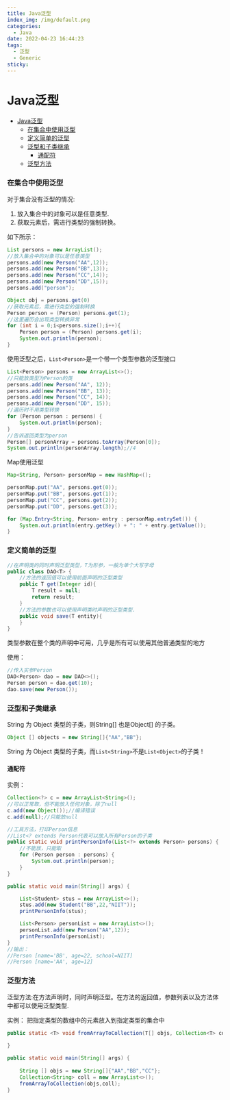 ```yaml
---
title: Java泛型
index_img: /img/default.png
categories: 
  - Java
date: 2022-04-23 16:44:23
tags: 
  - 泛型
  - Generic
sticky: 
---
```


# Java泛型

- [Java泛型](#java泛型)
    - [在集合中使用泛型](#在集合中使用泛型)
    - [定义简单的泛型](#定义简单的泛型)
    - [泛型和子类继承](#泛型和子类继承)
      - [通配符](#通配符)
    - [泛型方法](#泛型方法)

### 在集合中使用泛型

对于集合没有泛型的情况:

1. 放入集合中的对象可以是任意类型.
2. 获取元素后，需进行类型的强制转换。  

如下所示：
```java
List persons = new ArrayList();
//放入集合中的对象可以是任意类型
persons.add(new Person("AA",12));
persons.add(new Person("BB",13));
persons.add(new Person("CC",14));
persons.add(new Person("DD",15));
persons.add("person");

Object obj = persons.get(0)
//获取元素后，需进行类型的强制转换
Person person = (Person) persons.get(1);
//这里遍历会出现类型转换异常
for (int i = 0;i<persons.size();i++){
    Person person = (Person) persons.get(i);
    System.out.println(person);
}
```
使用泛型之后，`List<Person>`是一个带一个类型参数的泛型接口
```java
List<Person> persons = new ArrayList<>();
//只能放类型为Person的类
persons.add(new Person("AA", 12));
persons.add(new Person("BB", 13));
persons.add(new Person("CC", 14));
persons.add(new Person("DD", 15));
//遍历时不用类型转换
for (Person person : persons) {
    System.out.println(person);
}
//告诉返回类型为person
Person[] personArray = persons.toArray(Person[0]);
System.out.println(personArray.length);//4
```
Map使用泛型
```java
Map<String, Person> personMap = new HashMap<();

personMap.put("AA", persons.get(0));
personMap.put("BB", persons.get(1));
personMap.put("CC", persons.get(2));
personMap.put("DD", persons.get(3));

for (Map.Entry<String, Person> entry : personMap.entrySet()) {
    System.out.println(entry.getKey() + ": " + entry.getValue());
}
```
### 定义简单的泛型

```java
//在声明类的同时声明泛型类型，T为形参，一般为单个大写字母
public class DAO<T> {
    //方法的返回值可以使用前面声明的泛型类型
    public T get(Integer id){
        T result = null;
        return result;
    }
    //方法的参数也可以使用声明类时声明的泛型类型.
    public void save(T entity){
    }
}
```
类型参数在整个类的声明中可用，几乎是所有可以使用其他普通类型的地方

使用：
```java
//传入实参Person
DAO<Person> dao = new DAO<>();
Person person = dao.get(10);
dao.save(new Person());
```
### 泛型和子类继承
String 为 Object 类型的子类，则String[] 也是Object[] 的子类。
```java
Object [] objects = new String[]{"AA","BB"};
```
String 为 Object 类型的子类，而`List<String>`不是`List<Object>`的子类！

#### 通配符
实例：
```java
Collection<?> c = new ArrayList<String>();
//可以正常取，但不能放入任何对象，除了null 
c.add(new Object());//编译错误
c.add(null);//只能放null
```
```java
//工具方法，打印Person信息
//List<? extends Person代表可以放入所有Person的子类
public static void printPersonInfo(List<?> extends Person> persons) {
    //不能放，只能取
    for (Person person : persons) {
        System.out.println(person);
    }
}

public static void main(String[] args) {

    List<Student> stus = new ArrayList<>();
    stus.add(new Student("BB",22,"NIIT"));
    printPersonInfo(stus);

    List<Person> personList = new ArrayList<>();
    personList.add(new Person("AA",12));
    printPersonInfo(personList);
}
//输出：
//Person [name='BB', age=22, school=NIIT]
//Person [name='AA', age=12]
```
### 泛型方法
泛型方法:在方法声明时，同时声明泛型。在方法的返回值，参数列表以及方法体中都可以使用泛型类型.

实例：
把指定类型的数组中的元素放入到指定类型的集合中
```java
public static <T> void fromArrayToCollection(T[] objs, Collection<T> coll){
        
}

public static void main(String[] args) {
        
    String [] objs = new String[]{"AA","BB","CC"};
    Collection<String> coll = new ArrayList<>();
    fromArrayToCollection(objs,coll);
}
```

